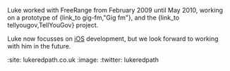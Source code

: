 Luke worked with FreeRange from February 2009 until May 2010, working on a prototype of {link_to gig-fm,"Gig fm"}, and the {link\_to tellyougov,TellYouGov} project.

Luke now focusses on [iOS][] development, but we look forward to working with him in the future.

[iOS]: http://developer.apple.com/

:site: lukeredpath.co.uk
:image: 
:twitter: lukeredpath